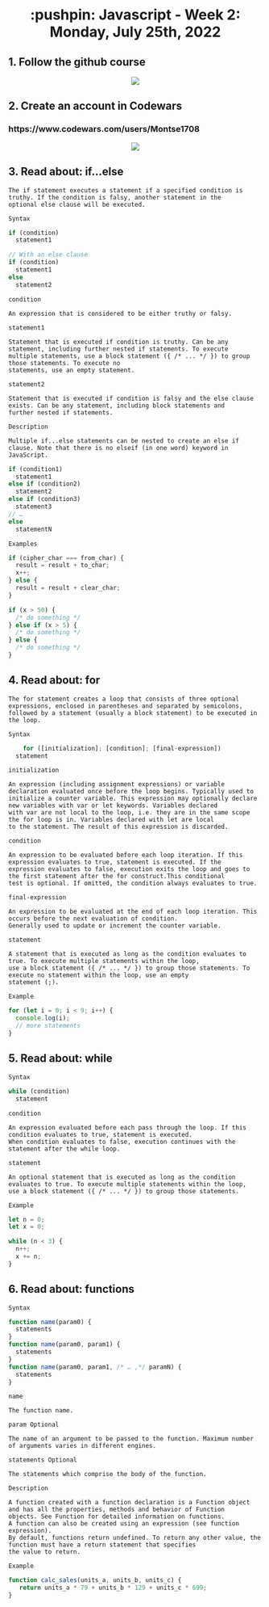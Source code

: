<h1 align="center">:pushpin: Javascript - Week 2: Monday, July 25th, 2022</h1>

<h2>1. Follow the github course</h2>
<div align="center"><img src="https://i.ibb.co/xfGgZC7/imagen-2022-08-01-143326528.png"/></div>

<h2>2. Create an account in Codewars</h2>
<h3>https://www.codewars.com/users/Montse1708</h3>
<div align="center"><img src="https://i.ibb.co/jvQZ6GY/imagen-2022-08-01-144237553.png"/></div>
<h2>3. Read about: if...else</h2>
  
    The if statement executes a statement if a specified condition is truthy. If the condition is falsy, another statement in the 
    optional else clause will be executed.
`Syntax`
```javascript
if (condition)
  statement1

// With an else clause
if (condition)
  statement1
else
  statement2
```

`condition`
    
    An expression that is considered to be either truthy or falsy.

`statement1`

    Statement that is executed if condition is truthy. Can be any statement, including further nested if statements. To execute 
    multiple statements, use a block statement ({ /* ... */ }) to group those statements. To execute no 
    statements, use an empty statement.

`statement2`

    Statement that is executed if condition is falsy and the else clause exists. Can be any statement, including block statements and 
    further nested if statements.

`Description`

    Multiple if...else statements can be nested to create an else if clause. Note that there is no elseif (in one word) keyword in 
    JavaScript.
```javascript
if (condition1)
  statement1
else if (condition2)
  statement2
else if (condition3)
  statement3
// …
else
  statementN
  ```
`Examples`
```javascript
if (cipher_char === from_char) {
  result = result + to_char;
  x++;
} else {
  result = result + clear_char;
}
```
```javascript
if (x > 50) {
  /* do something */
} else if (x > 5) {
  /* do something */
} else {
  /* do something */
}
```

<h2>4. Read about: for</h2>

    The for statement creates a loop that consists of three optional expressions, enclosed in parentheses and separated by semicolons, 
    followed by a statement (usually a block statement) to be executed in the loop.
`Syntax`
```javascript
    for ([initialization]; [condition]; [final-expression])
  statement
``` 
`initialization`
  
    An expression (including assignment expressions) or variable declaration evaluated once before the loop begins. Typically used to 
    initialize a counter variable. This expression may optionally declare new variables with var or let keywords. Variables declared 
    with var are not local to the loop, i.e. they are in the same scope the for loop is in. Variables declared with let are local 
    to the statement. The result of this expression is discarded.

`condition`

    An expression to be evaluated before each loop iteration. If this expression evaluates to true, statement is executed. If the 
    expression evaluates to false, execution exits the loop and goes to the first statement after the for construct.This conditional
    test is optional. If omitted, the condition always evaluates to true.

`final-expression`

    An expression to be evaluated at the end of each loop iteration. This occurs before the next evaluation of condition. 
    Generally used to update or increment the counter variable.

`statement`

    A statement that is executed as long as the condition evaluates to true. To execute multiple statements within the loop, 
    use a block statement ({ /* ... */ }) to group those statements. To execute no statement within the loop, use an empty
    statement (;).
    
`Example`
```javascript
for (let i = 0; i < 9; i++) {
  console.log(i);
  // more statements
}
```
    
<h2>5. Read about: while</h2>

`Syntax`

```javascript
while (condition)
  statement
```
`condition`

    An expression evaluated before each pass through the loop. If this condition evaluates to true, statement is executed. 
    When condition evaluates to false, execution continues with the statement after the while loop.

`statement`

    An optional statement that is executed as long as the condition evaluates to true. To execute multiple statements within the loop, 
    use a block statement ({ /* ... */ }) to group those statements.

`Example`
```javascript
let n = 0;
let x = 0;

while (n < 3) {
  n++;
  x += n;
}
```
<h2>6. Read about: functions</h2>

`Syntax`

```javascript
function name(param0) {
  statements
}
function name(param0, param1) {
  statements
}
function name(param0, param1, /* … ,*/ paramN) {
  statements
}
```

`name`

    The function name.

`param Optional` 

    The name of an argument to be passed to the function. Maximum number of arguments varies in different engines.

`statements Optional`
    
    The statements which comprise the body of the function.

`Description`

    A function created with a function declaration is a Function object and has all the properties, methods and behavior of Function 
    objects. See Function for detailed information on functions.
    A function can also be created using an expression (see function expression).
    By default, functions return undefined. To return any other value, the function must have a return statement that specifies 
    the value to return.
  
`Example`
```javascript
function calc_sales(units_a, units_b, units_c) {
   return units_a * 79 + units_b * 129 + units_c * 699;
}
```
